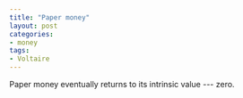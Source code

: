 ```yaml
---
title: "Paper money"
layout: post
categories:
- money
tags:
- Voltaire
---
```


Paper money eventually returns to its intrinsic value --- zero.